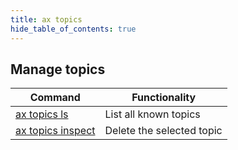 ```yaml
---
title: ax topics
hide_table_of_contents: true
---
```


## Manage topics

| Command                        | Functionality             |
| ------------------------------ | ------------------------- |
| [ax topics ls](ls.md)          | List all known topics     |
| [ax topics inspect](delete.md) | Delete the selected topic |


